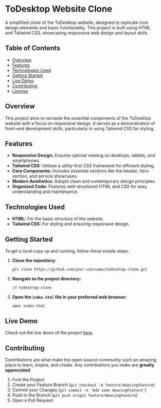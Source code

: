 # ToDesktop Website Clone

A simplified clone of the ToDesktop website, designed to replicate core design elements and basic functionality. This project is built using HTML and Tailwind CSS, showcasing responsive web design and layout skills.

## Table of Contents
- [Overview](#overview)
- [Features](#features)
- [Technologies Used](#technologies-used)
- [Getting Started](#getting-started)
- [Live Demo](#live-demo)
- [Contributing](#contributing)
- [License](#license)

## Overview
This project aims to recreate the essential components of the ToDesktop website with a focus on responsive design. It serves as a demonstration of front-end development skills, particularly in using Tailwind CSS for styling.

## Features
- **Responsive Design:** Ensures optimal viewing on desktops, tablets, and smartphones.
- **Tailwind CSS:** Utilizes a utility-first CSS framework for efficient styling.
- **Core Components:** Includes essential sections like the header, hero section, and service showcases.
- **Modern Aesthetics:** Adopts clean and contemporary design principles.
- **Organized Code:** Features well-structured HTML and CSS for easy understanding and maintenance.

## Technologies Used
- **HTML:** For the basic structure of the website.
- **Tailwind CSS:** For styling and ensuring responsive design.

## Getting Started
To get a local copy up and running, follow these simple steps:

1. **Clone the repository:**
   ```bash
   git clone https://github.com/your-username/todesktop-clone.git
   ```

2. **Navigate to the project directory:**
   ```bash
   cd todesktop-clone
   ```

3. **Open the `index.html` file in your preferred web browser:**
   ```bash
   open index.html
   ```

## Live Demo
Check out the live demo of the project [here](https://phani2425.github.io/ToDesktop-Clone/).


## Contributing
Contributions are what make the open-source community such an amazing place to learn, inspire, and create. Any contributions you make are **greatly appreciated**.

1. Fork the Project
2. Create your Feature Branch (`git checkout -b feature/AmazingFeature`)
3. Commit your Changes (`git commit -m 'Add some AmazingFeature'`)
4. Push to the Branch (`git push origin feature/AmazingFeature`)
5. Open a Pull Request
